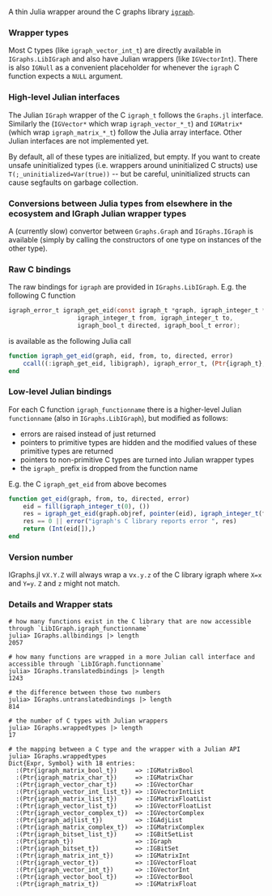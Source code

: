 A thin Julia wrapper around the C graphs library [`igraph`](https://igraph.org/).

### Wrapper types

Most C types (like `igraph_vector_int_t`) are directly available in `IGraphs.LibIGraph` and also have Julian wrappers (like `IGVectorInt`). There is also `IGNull` as a convenient placeholder for whenever the `igraph` C function expects a `NULL` argument.

### High-level Julian interfaces

The Julian `IGraph` wrapper of the C `igraph_t` follows the `Graphs.jl` interface. Similarly the (`IGVector*` which wrap `igraph_vector_*_t`) and `IGMatrix*` (which wrap `igraph_matrix_*_t`) follow the Julia array interface. Other Julian interfaces are not implemented yet.

By default, all of these types are initialized, but empty. If you want to create unsafe uninitialized types (i.e. wrappers around uninitialized C structs) use `T(;_uninitialized=Var(true))` -- but be careful, uninitialized structs can cause segfaults on garbage collection.

### Conversions between Julia types from elsewhere in the ecosystem and IGraph Julian wrapper types

A (currently slow) convertor between `Graphs.Graph` and `IGraphs.IGraph` is available (simply by calling the constructors of one type on instances of the other type).

### Raw C bindings

The raw bindings for `igraph` are provided in `IGraphs.LibIGraph`. E.g. the following C function

```c
igraph_error_t igraph_get_eid(const igraph_t *graph, igraph_integer_t *eid,
                   igraph_integer_t from, igraph_integer_t to,
                   igraph_bool_t directed, igraph_bool_t error);
```

is available as the following Julia call

```julia
function igraph_get_eid(graph, eid, from, to, directed, error)
    ccall((:igraph_get_eid, libigraph), igraph_error_t, (Ptr{igraph_t}, Ptr{igraph_integer_t}, igraph_integer_t, igraph_integer_t, igraph_bool_t, igraph_bool_t), graph, eid, from, to, directed, error)
end
```

### Low-level Julian bindings

For each C function `igraph_functionname` there is a higher-level Julian `functionname` (also in `IGraphs.LibIGraph`), but modified as follows:

- errors are raised instead of just returned
- pointers to primitive types are hidden and the modified values of these primitive types are returned
- pointers to non-primitive C types are turned into Julian wrapper types
- the `igraph_` prefix is dropped from the function name

E.g. the C `igraph_get_eid` from above becomes

```julia
function get_eid(graph, from, to, directed, error)
    eid = fill(igraph_integer_t(0), ())
    res = igraph_get_eid(graph.objref, pointer(eid), igraph_integer_t(from), igraph_integer_t(to), igraph_bool_t(directed), igraph_bool_t(error))
    res == 0 || error("igraph's C library reports error ", res)
    return (Int(eid[]),)
end
```

### Version number

IGraphs.jl v`X.Y.Z` will always wrap a v`x.y.z` of the C library igraph where `X=x` and `Y=y`. `Z` and `z` might not match.

### Details and Wrapper stats

```julia-repl
# how many functions exist in the C library that are now accessible through `LibIGraph.igraph_functionname`
julia> IGraphs.allbindings |> length
2057

# how many functions are wrapped in a more Julian call interface and accessible through `LibIGraph.functionname`
julia> IGraphs.translatedbindings |> length
1243

# the difference between those two numbers
julia> IGraphs.untranslatedbindings |> length
814

# the number of C types with Julian wrappers
julia> IGraphs.wrappedtypes |> length
17

# the mapping between a C type and the wrapper with a Julian API
julia> IGraphs.wrappedtypes
Dict{Expr, Symbol} with 18 entries:
  :(Ptr{igraph_matrix_bool_t})     => :IGMatrixBool
  :(Ptr{igraph_matrix_char_t})     => :IGMatrixChar
  :(Ptr{igraph_vector_char_t})     => :IGVectorChar
  :(Ptr{igraph_vector_int_list_t}) => :IGVectorIntList
  :(Ptr{igraph_matrix_list_t})     => :IGMatrixFloatList
  :(Ptr{igraph_vector_list_t})     => :IGVectorFloatList
  :(Ptr{igraph_vector_complex_t})  => :IGVectorComplex
  :(Ptr{igraph_adjlist_t})         => :IGAdjList
  :(Ptr{igraph_matrix_complex_t})  => :IGMatrixComplex
  :(Ptr{igraph_bitset_list_t})     => :IGBitSetList
  :(Ptr{igraph_t})                 => :IGraph
  :(Ptr{igraph_bitset_t})          => :IGBitSet
  :(Ptr{igraph_matrix_int_t})      => :IGMatrixInt
  :(Ptr{igraph_vector_t})          => :IGVectorFloat
  :(Ptr{igraph_vector_int_t})      => :IGVectorInt
  :(Ptr{igraph_vector_bool_t})     => :IGVectorBool
  :(Ptr{igraph_matrix_t})          => :IGMatrixFloat
```